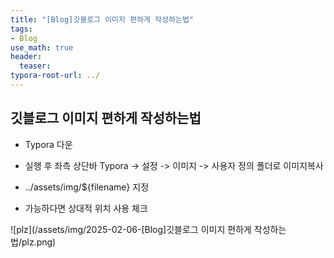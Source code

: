 ```yaml
---
title: "[Blog]깃블로그 이미지 편하게 작성하는법"
tags: 
- Blog
use_math: true
header: 
  teaser: 
typora-root-url: ../
---
```


## 깃블로그 이미지 편하게 작성하는법

- Typora 다운

- 실행 후 좌측 상단바 Typora -> 설정 -> 이미지 -> 사용자 정의 폴더로 이미지복사

- ../assets/img/${filename} 지정 

- 가능하다면 상대적 위치 사용 체크

![plz](/assets/img/2025-02-06-[Blog]깃블로그 이미지 편하게 작성하는법/plz.png)
